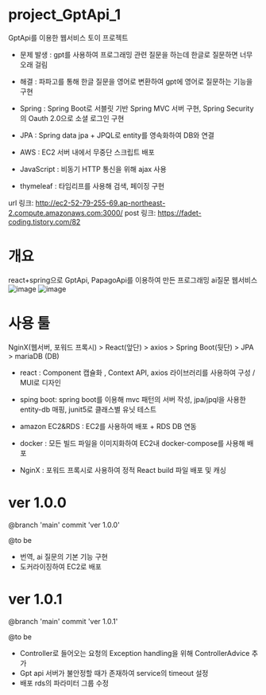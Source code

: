 # project_GptApi_1
GptApi를 이용한 웹서비스 토이 프로젝트

- 문제 발생 : gpt를 사용하여 프로그래밍 관련 질문을 하는데 한글로 질문하면 너무 오래 걸림
- 해결 : 파파고를 통해 한글 질문을 영어로 변환하여 gpt에 영어로 질문하는 기능을 구현

- Spring : Spring Boot로 서블릿 기반 Spring MVC 서버 구현, Spring Security의 Oauth 2.0으로 소셜 로그인 구현
- JPA : Spring data jpa + JPQL로 entity를 영속화하여 DB와 연결
- AWS : EC2 서버 내에서 무중단 스크립트 배포
- JavaScript : 비동기 HTTP 통신을 위해 ajax 사용
- thymeleaf : 타임리프를 사용해 검색, 페이징 구현

url 링크: http://ec2-52-79-255-69.ap-northeast-2.compute.amazonaws.com:3000/
post 링크: https://fadet-coding.tistory.com/82

# 개요
react+spring으로 GptApi, PapagoApi를 이용하여 만든 프로그래밍 ai질문 웹서비스
![image](https://user-images.githubusercontent.com/96664524/221394229-c8e595b7-4350-44b9-b22c-0ab44d492125.png)
![image](https://user-images.githubusercontent.com/96664524/221394278-c8740e1e-0d9d-4520-a836-53025e297674.png)




# 사용 툴
NginX(웹서버, 포워드 프록시) > React(앞단) > axios > Spring Boot(뒷단) > JPA > mariaDB (DB)

- react : Component 캡슐화 , Context API, axios 라이브러리를 사용하여 구성 / MUI로 디자인
- sping boot: spring boot를 이용해 mvc 패턴의 서버 작성, jpa/jpql을 사용한 entity-db 매핑, junit5로 클래스별 유닛 테스트

- amazon EC2&RDS : EC2를 사용하여 배포 + RDS DB 연동
- docker : 모든 빌드 파일을 이미지화하여 EC2내 docker-compose를 사용해 배포
- NginX : 포워드 프록시로 사용하여 정적 React build 파일 배포 및 캐싱

# ver 1.0.0
@branch 'main' commit 'ver 1.0.0'

@to be
- 번역, ai 질문의 기본 기능 구현
- 도커라이징하여 EC2로 배포

# ver 1.0.1
@branch 'main' commit 'ver 1.0.1'

@to be
- Controller로 들어오는 요청의 Exception handling을 위해 ControllerAdvice 추가
- Gpt api 서버가 불안정할 때가 존재하여 service의 timeout 설정
- 배포 rds의 파라미터 그룹 수정
